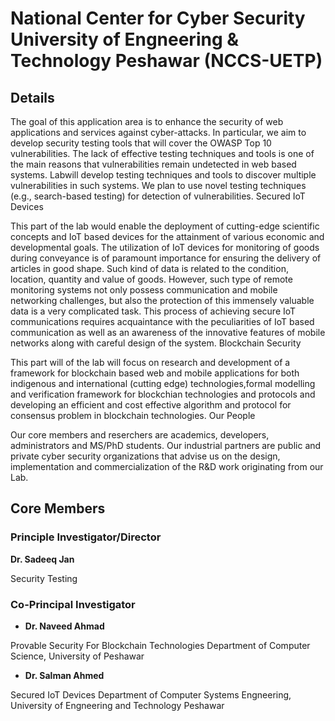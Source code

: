 # National Center for Cyber Security University of Engneering & Technology Peshawar (NCCS-UETP)

## Details

The goal of this application area is to enhance the security of web applications and services against cyber-attacks. In particular, we aim to develop security testing tools that will cover the OWASP Top 10 vulnerabilities. The lack of effective testing techniques and tools is one of the main reasons that vulnerabilities remain undetected in web based systems. Labwill develop testing techniques and tools to discover multiple vulnerabilities in such systems. We plan to use novel testing techniques (e.g., search-based testing) for detection of vulnerabilities.
Secured IoT Devices

This part of the lab would enable the deployment of cutting-edge scientific concepts and IoT based devices for the attainment of various economic and developmental goals. The utilization of IoT devices for monitoring of goods during conveyance is of paramount importance for ensuring the delivery of articles in good shape. Such kind of data is related to the condition, location, quantity and value of goods. However, such type of remote monitoring systems not only possess communication and mobile networking challenges, but also the protection of this immensely valuable data is a very complicated task. This process of achieving secure IoT communications requires acquaintance with the peculiarities of IoT based communication as well as an awareness of the innovative features of mobile networks along with careful design of the system.
Blockchain Security

This part will of the lab will focus on research and development of a framework for blockchain based web and mobile applications for both indigenous and international (cutting edge) technologies,formal modelling and verification framework for blockchian technologies and protocols and developing an efficient and cost effective algorithm and protocol for consensus problem in blockchain technologies.
Our People

Our core members and reserchers are academics, developers, administrators and MS/PhD students. Our industrial partners are public and private cyber security organizations that advise us on the design, implementation and commercialization of the R&D work originating from our Lab.

## Core Members

### Principle Investigator/Director

**Dr. Sadeeq Jan**

Security Testing

### Co-Principal Investigator

* **Dr. Naveed Ahmad**

Provable Security For Blockchain Technologies
Department of Computer Science, University of Peshawar

* **Dr. Salman Ahmed**

Secured IoT Devices
Department of Computer Systems Engneering, University of Engneering and Technology Peshawar
